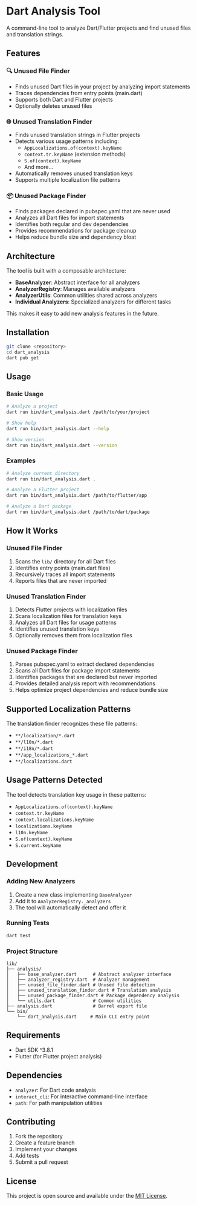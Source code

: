 # Dart Analysis Tool

A command-line tool to analyze Dart/Flutter projects and find unused files and translation strings.

## Features

### 🔍 Unused File Finder

- Finds unused Dart files in your project by analyzing import statements
- Traces dependencies from entry points (main.dart)
- Supports both Dart and Flutter projects
- Optionally deletes unused files

### 🌐 Unused Translation Finder

- Finds unused translation strings in Flutter projects
- Detects various usage patterns including:
  - `AppLocalizations.of(context).keyName`
  - `context.tr.keyName` (extension methods)
  - `S.of(context).keyName`
  - And more...
- Automatically removes unused translation keys
- Supports multiple localization file patterns

### 📦 Unused Package Finder

- Finds packages declared in pubspec.yaml that are never used
- Analyzes all Dart files for import statements
- Identifies both regular and dev dependencies
- Provides recommendations for package cleanup
- Helps reduce bundle size and dependency bloat

## Architecture

The tool is built with a composable architecture:

- **BaseAnalyzer**: Abstract interface for all analyzers
- **AnalyzerRegistry**: Manages available analyzers
- **AnalyzerUtils**: Common utilities shared across analyzers
- **Individual Analyzers**: Specialized analyzers for different tasks

This makes it easy to add new analysis features in the future.

## Installation

```bash
git clone <repository>
cd dart_analysis
dart pub get
```

## Usage

### Basic Usage

```bash
# Analyze a project
dart run bin/dart_analysis.dart /path/to/your/project

# Show help
dart run bin/dart_analysis.dart --help

# Show version
dart run bin/dart_analysis.dart --version
```

### Examples

```bash
# Analyze current directory
dart run bin/dart_analysis.dart .

# Analyze a Flutter project
dart run bin/dart_analysis.dart /path/to/flutter/app

# Analyze a Dart package
dart run bin/dart_analysis.dart /path/to/dart/package
```

## How It Works

### Unused File Finder

1. Scans the `lib/` directory for all Dart files
2. Identifies entry points (main.dart files)
3. Recursively traces all import statements
4. Reports files that are never imported

### Unused Translation Finder

1. Detects Flutter projects with localization files
2. Scans localization files for translation keys
3. Analyzes all Dart files for usage patterns
4. Identifies unused translation keys
5. Optionally removes them from localization files

### Unused Package Finder

1. Parses pubspec.yaml to extract declared dependencies
2. Scans all Dart files for package import statements
3. Identifies packages that are declared but never imported
4. Provides detailed analysis report with recommendations
5. Helps optimize project dependencies and reduce bundle size

## Supported Localization Patterns

The translation finder recognizes these file patterns:

- `**/localization/*.dart`
- `**/l10n/*.dart`
- `**/i18n/*.dart`
- `**/app_localizations_*.dart`
- `**/localizations.dart`

## Usage Patterns Detected

The tool detects translation key usage in these patterns:

- `AppLocalizations.of(context).keyName`
- `context.tr.keyName`
- `context.localizations.keyName`
- `localizations.keyName`
- `l10n.keyName`
- `S.of(context).keyName`
- `S.current.keyName`

## Development

### Adding New Analyzers

1. Create a new class implementing `BaseAnalyzer`
2. Add it to `AnalyzerRegistry._analyzers`
3. The tool will automatically detect and offer it

### Running Tests

```bash
dart test
```

### Project Structure

```
lib/
├── analysis/
│   ├── base_analyzer.dart      # Abstract analyzer interface
│   ├── analyzer_registry.dart  # Analyzer management
│   ├── unused_file_finder.dart # Unused file detection
│   ├── unused_translation_finder.dart # Translation analysis
│   ├── unused_package_finder.dart # Package dependency analysis
│   └── utils.dart              # Common utilities
├── analysis.dart               # Barrel export file
└── bin/
    └── dart_analysis.dart     # Main CLI entry point
```

## Requirements

- Dart SDK ^3.8.1
- Flutter (for Flutter project analysis)

## Dependencies

- `analyzer`: For Dart code analysis
- `interact_cli`: For interactive command-line interface
- `path`: For path manipulation utilities

## Contributing

1. Fork the repository
2. Create a feature branch
3. Implement your changes
4. Add tests
5. Submit a pull request

## License

This project is open source and available under the [MIT License](LICENSE).
